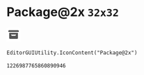 # Package@2x `32x32`
<img src="/img/Package@2x.png" width=32 height=32>

``` CSharp
EditorGUIUtility.IconContent("Package@2x")
```
```
1226987765860890946
```
